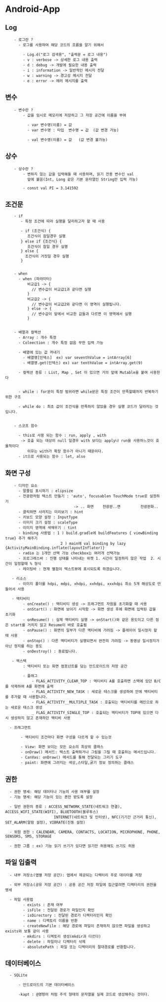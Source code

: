 # Android-App


   ## Log 

        - 로그란 ? 
          - 로그를 사용하여 해당 코드의 흐름을 알기 위해서

            - Log.d("로그 검색용", "출력문 = 로그 내용")
            - v : verbose -> 상세한 로그 내용 출력
            - d : debug -> 개발에 필요한 내용 출력
            - i : information -> 일반적인 메시지 전달
            - w : warning -> 경고성 메시지 전달 
            - e : error -> 에러 메시지를 출력

    


  ## 변수 


        - 변수란 ?
            - 값을 임시로 메모리에 저장하고 그 저장 공간에 이름을 부여

              - var 변수명(이름) = 값 
              - var 변수명 : 타입  변수명 = 값  (값 변경 가능)
            
              - val 변수명(이름) = 값   (값 변경 불가능)


  ## 상수 

        - 상수란 ?
            - 변하지 않는 값을 입력해둘 때 사용하며, 읽기 전용 변수인 val
              앞에 붙음(Int, Long 같은 기본 문자열인 String만 입력 가능)

            - const val PI = 3.141592

  ## 조건문 

        - if
           - 특정 조건에 따라 실행을 달리하고자 할 때 사용

           - if (조건식) {
              조건식이 참일경우 실행
           } else if {조건식} {
              조건식이 참일 경우 실행
           } else {
             조건식이 거짓일 경우 실행
           }


        - when 
          - when (파라미터)
              비교값1 -> {
                // 변수값이 비교값1과 같다면 실행
              }
              비교값2 -> {
                // 변수값이 비교값2와 같다면 이 영역이 실행됩니다.
              } else -> {
                // 변수값이 앞에서 비교한 값들과 다르면 이 영역에서 실행
              }


        - 배열과 컬렉션
          - Array : 개수 특정
          - Coleection : 개수 특정 없음 무한 입력 가능

          - 배열에 있는 값 꺼내기
            - 배열명[인덱스]  ex) var seventhValue = intArray[6]
            - 배열명.get(인덱스) ex) var tenthValue = intArray.get(9)

          - 컬렉션 종류 : List, Map , Set 이 있으면 거의 앞에 Mutable을 붙여 사용한다


          - while : for문이 특정 범위라면 while문은 특정 조건이 만족할떄까지 반복하기 위한 구조 

          - while do : 최초 값이 조건식을 만족하지 않았을 경우 실행 코드가 달라지는 것입니다.


        - 스코프 함수

          - this로 사용 되는 함수 : run, apply , with 
           -> 호출 되는 대상이 null 일경우 with 보다는 apply나 run을 사용하느것이 효율적이다
              이유는 with가 확장 함수가 아니기 때문이다.
          - it으로 사용되는 함수 : let, also


## 화면 구성

        - 디자인 요소
          - 말줄입 표시하기 : elipsize 
          - 전광판처럼 텍스트 만들기 : 'auto', focusablen TouchMode true로 설정하기
                                   -> .. 화면    전광판..면         전광판화..
          - 클릭하면 사라지는 미리보기 : hint
          - 키보드 모양 설정 : InputType
          - 이미지 크기 설정 : scaleType
          - 이미지 영역에 색채우기 : tint
          - binding 사용법 : 1 ) build.gradle에 buildFeatures { viewBinding true} 추가 해주기
                             2 ) main에 val binding by lazy {ActivityMainBinding.inflate(layoutInflater)}
          - radio 는 1개만 선택 가능 checkbox는 여러개 선택가능 
          - 프로그래스바 : 진행 상태를 나타내는 위젯 1. 시간이 일정하지 않은 작업  2. 시간이 일정할때 % 형식
          - 레이팅바 : 현재 별점이 텍스트뷰에 표시되도록 하겠습니다.

       - 리소스
          - 이미지 폴더를 hdpi, mdpi, xhdpi, xxhdpi, xxxhdpi 최소 5개 해상도로 만들어서 사용

       - 액티비티 
            - onCreate() : 액티비티 생성 -> 프래그먼트 자원을 초기화할 때 사용
            - onStart() : 화면에 보이기 시작함 -> 화면 생성 후에 화면에 입력된 값을 초기화
            - onResume() : 실제 액티비티 실행 -> onStart()와 같은 용도이고 다른 점은 start를 거치지 않고 Resume이 바로 호출됨
            - onPause() : 화면의 일부가 다른 액티비에 가려짐 -> 플레이어 일시정지 할 때 사용
            - onStop() : 다른 액티비티가 실행되면서 완전히 가려짐 -> 동영상 일시정지가 아닌 정지를 하는 용도
            - onDestroy() : 종료됩니다.

       - 백스택 
            : 액티비티 또는 화면 컴포넌트를 담는 안드로이드의 저장 공간

            - 플래그 
                - FLAG_ACTIVITY_CLEAR_TOP : 액티비티 A를 호출하면 스택에 있던 B/C를 삭제하여 A를 화면에 출력
                - FLAG_ACTIVITY_NEW_TASK : 새로운 테스크를 생성하여 안에 액티비티를 추가할 때 사용합니다.
                - FLAG_ACTIVITY__MULTIPLE_TASK : 호출되는 액티비티를 메인으로 하는 새로운 태스크 생성
                _ FLAG_ACTIVITY_SINGLE_TOP : 호출되는 액티비티가 TOP에 있으면 다시 생성하지 않고 존재하던 액티비 사용

      - 프래그먼트

           - 액티비티 조건마다 화면 구성을 다르게 할 수 있는것

           - View: 화면 보이는 모든 요소의 최상위 클래스 
           - onDraw() 메서드: 텍스트 출력하거나 그림을 그릴 때 호출하는 메서드입니다.
           - CanVas: onDraw() 메서드를 통해 전달되는 그리기 도구
           - paint: 화면에 그려지는 색상,스타일,굵기 정보 정의하는 클래스
  ## 권한

      - 권한 명세: 해당 데이터나 기능의 사용 여부를 설정
      - 기능 명세: 해당 기능이 있는 폰만 받도록 설정

      - 일반 권한의 종류 : ACCESS_NETWORK_STATE(네트워크 연결), ACCESS_WIFI_STATE(WIFI), BLUETOOTH(블루투스)
                          INTERNET(네트워크 및 인터넷), NFC(기기간 근거리 통신), SET_ALARM(알람 설정), VIBRATE(진동 설정)
      
      - 위험 권한 : CALENDAR, CAMERA, CONTACTS, LOCATION, MICROPHONE, PHONE, SENSORS, SMS, STORAGE

      - 권한 그룹 : ex) 기능 읽기 쓰기가 있다면 읽기만 허용해도 쓰기도 허용

  ## 파일 입출력 

      - 내부 저장소(앱별 저장 공간): 앱에서 제공되는 디렉터리 주로 데이터를 저장 

      - 외부 저장소(공유 저장 공간) : 공용 공간 저장 파일에 접근할려면 디렉터리의 권한을 명세 

      - 파일 사용법
            - exists : 존재 여부 
            - isFile : 전달된 경로가 파일인지 확인
            - isDirectory : 전달된 경로가 디렉터리인지 확인
            - name : 디렉토리 이름을 반환
            - createNewFile : 해당 경로에 파일이 존재하지 않으면 파일을 생성하고 exists와 보통 같이 사용
            - mkdirs : 디렉토리 생성(mkdir과 다르다)
            - delete : 파일이나 디렉터리 삭제
            - absolutePath : 파일 또는 디렉터리의 절대경로를 반환합니다. 

  ## 데이터베이스

      - SQLite

          - 안드로이드의 기본 데이터베이스

          -kapt : @명령어 처럼 주석 형태의 문자열을 실제 코드로 생성해주는 것이다.